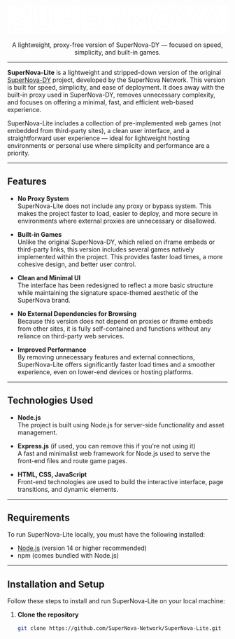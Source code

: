 <p align="center">
  <img src="https://raw.githubusercontent.com/SuperNova-Network/SuperNova-Lite/refs/heads/main/static/images/SuperNova2.png" width="600">
</p>

<p align="center">
  A lightweight, proxy-free version of SuperNova-DY — focused on speed, simplicity, and built-in games.
</p>

---
**SuperNova-Lite** is a lightweight and stripped-down version of the original [SuperNova-DY](https://github.com/SuperNova-Network/SuperNova-DY) project, developed by the SuperNova Network. This version is built for speed, simplicity, and ease of deployment. It does away with the built-in proxy used in SuperNova-DY, removes unnecessary complexity, and focuses on offering a minimal, fast, and efficient web-based experience.

SuperNova-Lite includes a collection of pre-implemented web games (not embedded from third-party sites), a clean user interface, and a straightforward user experience — ideal for lightweight hosting environments or personal use where simplicity and performance are a priority.

---

## Features

- **No Proxy System**  
  SuperNova-Lite does not include any proxy or bypass system. This makes the project faster to load, easier to deploy, and more secure in environments where external proxies are unnecessary or disallowed.

- **Built-in Games**  
  Unlike the original SuperNova-DY, which relied on iframe embeds or third-party links, this version includes several games natively implemented within the project. This provides faster load times, a more cohesive design, and better user control.

- **Clean and Minimal UI**  
  The interface has been redesigned to reflect a more basic structure while maintaining the signature space-themed aesthetic of the SuperNova brand.

- **No External Dependencies for Browsing**  
  Because this version does not depend on proxies or iframe embeds from other sites, it is fully self-contained and functions without any reliance on third-party web services.

- **Improved Performance**  
  By removing unnecessary features and external connections, SuperNova-Lite offers significantly faster load times and a smoother experience, even on lower-end devices or hosting platforms.

---

## Technologies Used

- **Node.js**  
  The project is built using Node.js for server-side functionality and asset management.

- **Express.js** (if used, you can remove this if you're not using it)  
  A fast and minimalist web framework for Node.js used to serve the front-end files and route game pages.

- **HTML, CSS, JavaScript**  
  Front-end technologies are used to build the interactive interface, page transitions, and dynamic elements.

---

## Requirements

To run SuperNova-Lite locally, you must have the following installed:

- [Node.js](https://nodejs.org/) (version 14 or higher recommended)
- npm (comes bundled with Node.js)

---

## Installation and Setup

Follow these steps to install and run SuperNova-Lite on your local machine:

1. **Clone the repository**

   ```bash
   git clone https://github.com/SuperNova-Network/SuperNova-Lite.git
